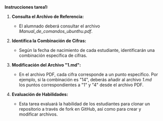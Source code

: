 **Instrucciones tarea1:**

1. **Consulta el Archivo de Referencia:**
   - El alumnado deberá consultar el archivo *Manual_de_comandos_ubunthu.pdf*.

2. **Identifica la Combinación de Cifras:**
   - Según la fecha de nacimiento de cada estudiante, identificarán una combinación específica de cifras.

3. **Modificación del Archivo "1.md":**
   - En el archivo PDF, cada cifra corresponde a un punto específico. Por ejemplo, si la combinación es "14", deberás añadir al archivo *1.md* los puntos correspondientes a "1" y "4" desde el archivo PDF.

4. **Evaluación de Habilidades:**
   - Esta tarea evaluará la habilidad de los estudiantes para clonar un repositorio a través de fork en GitHub, así como para crear y modificar archivos.
